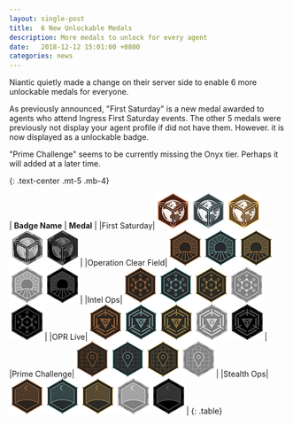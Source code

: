 ```yaml
---
layout: single-post
title:  6 New Unlockable Medals
description: More medals to unlock for every agent
date:   2018-12-12 15:01:00 +0800
categories: news
---
```


Niantic quietly made a change on their server side to enable 6 more unlockable medals for everyone.

As previously announced, "First Saturday" is a new medal awarded to agents who attend Ingress First Saturday events.
The other 5 medals were previously not display your agent profile if did not have them. However. it is now displayed as a unlockable badge.

"Prime Challenge" seems to be currently missing the Onyx tier. Perhaps it will added at a later time.

{: .text-center .mt-5 .mb-4}

| __Badge Name__ | __Medal__ |
|First Saturday|![](/assets/images/news/first_saturday1.png)![](/assets/images/news/first_saturday2.png)![](/assets/images/news/first_saturday3.png)![](/assets/images/news/first_saturday4.png)![](/assets/images/news/first_saturday5.png)|
|Operation Clear Field|![](/assets/images/news/ocf1.png)![](/assets/images/news/ocf2.png)![](/assets/images/news/ocf3.png)![](/assets/images/news/ocf4.png)![](/assets/images/news/ocf5.png)|
|Intel Ops|![](/assets/images/news/intelops1.png)![](/assets/images/news/intelops2.png)![](/assets/images/news/intelops3.png)![](/assets/images/news/intelops4.png)![](/assets/images/news/intelops5.png)|
|OPR Live|![](/assets/images/news/oprlive1.png)![](/assets/images/news/oprlive2.png)![](/assets/images/news/oprlive3.png)![](/assets/images/news/oprlive4.png)![](/assets/images/news/oprlive5.png)|
|Prime Challenge|![](/assets/images/news/primechallenge1.png)![](/assets/images/news/primechallenge2.png)![](/assets/images/news/primechallenge3.png)![](/assets/images/news/primechallenge4.png)|
|Stealth Ops|![](/assets/images/news/stealthops1.png)![](/assets/images/news/stealthops2.png)![](/assets/images/news/stealthops3.png)![](/assets/images/news/stealthops4.png)![](/assets/images/news/stealthops5.png)|
{: .table}
